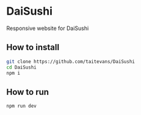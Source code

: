 # DaiSushi

Responsive website for DaiSushi

## How to install

```bash
git clone https://github.com/taitevans/DaiSushi
cd DaiSushi
npm i
```

## How to run

`npm run dev`
